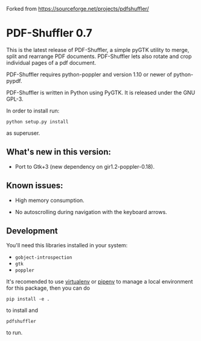 Forked from https://sourceforge.net/projects/pdfshuffler/

# PDF-Shuffler 0.7

This is the latest release of PDF-Shuffler, a simple pyGTK utility to merge,
split and rearrange PDF documents. PDF-Shuffler lets also rotate and crop
individual pages of a pdf document.

PDF-Shuffler requires python-poppler and version 1.10 or newer of python-pypdf.

PDF-Shuffler is written in Python using PyGTK. It is released under the GNU GPL-3.

In order to install run:

    python setup.py install

as superuser.


## What's new in this version:

* Port to Gtk+3 (new dependency on gir1.2-poppler-0.18).


## Known issues:

* High memory consumption.

* No autoscrolling during navigation with the keyboard arrows.

## Development

You'll need this libraries installed in your system:

* `gobject-introspection`
* `gtk`
* `poppler`

It's recomended to use [virtualenv](https://virtualenv.pypa.io/en/stable/) or
[pipenv](https://pipenv.pypa.io/en/latest/) to manage a local environment for
this package, then you can do

    pip install -e .

to install and

    pdfshuffler

to run.
